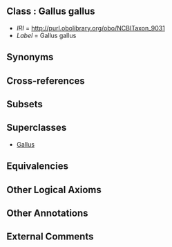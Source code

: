 
## Class : Gallus gallus

 * *IRI* = http://purl.obolibrary.org/obo/NCBITaxon_9031
 * *Label* = Gallus gallus

## Synonyms


## Cross-references


## Subsets


## Superclasses

 * [Gallus](../../NCBITaxon/30/NCBITaxon_9030.md)

## Equivalencies


## Other Logical Axioms


## Other Annotations


## External Comments

